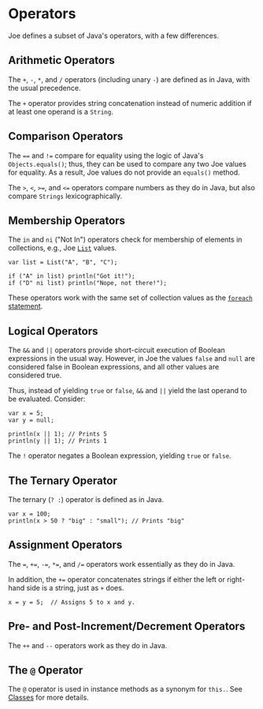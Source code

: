 # Operators

Joe defines a subset of Java's operators, with a few differences.

## Arithmetic Operators

The `+`, `-`, `*`, and `/` operators (including unary `-`) are defined as in 
Java, with the usual precedence.

The `+` operator provides string concatenation instead of numeric addition
if at least one operand is a `String`.

## Comparison Operators

The `==` and `!=` compare for equality using the logic of Java's 
`Objects.equals()`; thus, they can be used to compare any two Joe values for 
equality.  As a result, Joe values do not provide an `equals()` method.

The `>`, `<`, `>=`, and `<=` operators compare numbers as they do in Java,
but also compare `Strings` lexicographically.

## Membership Operators

The `in` and `ni` ("Not In") operators check for membership of elements in 
collections, e.g., Joe [`List`](library/type.joe.List.md) values.

```joe
var list = List("A", "B", "C");

if ("A" in list) println("Got it!");
if ("D" ni list) println("Nope, not there!");
```

These operators work with the same set of collection values as the 
[`foreach` statement](statements.md#foreach-loops).

## Logical Operators

The `&&` and `||` operators provide short-circuit execution of Boolean
expressions in the usual way.  However, in Joe the values `false` and `null` 
are considered false in Boolean expressions, and all other values are 
considered true.  

Thus, instead of yielding `true` or `false`, `&&` and `||` yield the 
last operand to be evaluated.  Consider:

```joe
var x = 5;
var y = null;

println(x || 1); // Prints 5
println(y || 1); // Prints 1
```

The `!` operator negates a Boolean expression, yielding `true` or `false`.

## The Ternary Operator

The ternary (`? :`) operator is defined as in Java.

```joe
var x = 100;
println(x > 50 ? "big" : "small"); // Prints "big"
```

## Assignment Operators

The `=`, `+=`, `-=`, `*=`, and `/=` operators work essentially as they do in 
Java.

In addition, the `+=` operator concatenates strings if either the left or 
right-hand side is a string, just as `+` does.

```joe
x = y = 5;  // Assigns 5 to x and y.
```

## Pre- and Post-Increment/Decrement Operators

The `++` and `--` operators work as they do in Java.

## The `@` Operator

The `@` operator is used in instance methods as a synonym for `this.`.
See [Classes](classes.md) for more details.
